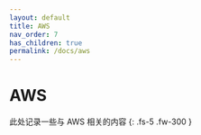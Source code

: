 ```yaml
---
layout: default
title: AWS
nav_order: 7
has_children: true
permalink: /docs/aws
---
```

# AWS

此处记录一些与 AWS 相关的内容
{: .fs-5 .fw-300 }


